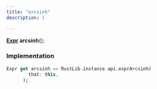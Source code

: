 ```yaml
---
title: "arcsinh"
description: |

---
```

<span class="dart-code"><strong>[Expr] arcsinh</strong>();</span>


### Implementation
```dart
Expr get arcsinh => RustLib.instance.api.exprArcsinh(
        that: this,
      );
```

[Expr]: /reference/classes/expr/